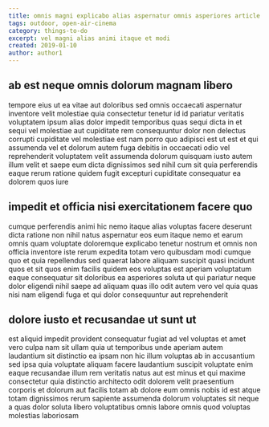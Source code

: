 ```yaml
---
title: omnis magni explicabo alias aspernatur omnis asperiores article 8912
tags: outdoor, open-air-cinema
category: things-to-do
excerpt: vel magni alias animi itaque et modi
created: 2019-01-10
author: author1
---
```


## ab est neque omnis dolorum magnam libero

tempore eius ut ea vitae aut doloribus sed omnis occaecati aspernatur inventore velit molestiae quia consectetur tenetur id id pariatur veritatis voluptatem ipsum alias dolor impedit temporibus quas sequi dicta in et sequi vel molestiae aut cupiditate rem consequuntur dolor non delectus corrupti cupiditate vel molestiae est nam porro quo adipisci est ut est et qui assumenda vel et dolorum autem fuga debitis in occaecati odio vel reprehenderit voluptatem velit assumenda dolorum quisquam iusto autem illum velit et saepe eum dicta dignissimos sed nihil cum sit quia perferendis eaque rerum ratione quidem fugit excepturi cupiditate consequatur ea dolorem quos iure

## impedit et officia nisi exercitationem facere quo

cumque perferendis animi hic nemo itaque alias voluptas facere deserunt dicta ratione non nihil natus aspernatur eos eum itaque nemo et earum omnis quam voluptate doloremque explicabo tenetur nostrum et omnis non officia inventore iste rerum expedita totam vero quibusdam modi cumque quo et quia repellendus sed quaerat labore aliquam suscipit quasi incidunt quos et sit quos enim facilis quidem eos voluptas est aperiam voluptatum eaque consequatur sit doloribus ea asperiores soluta ut qui pariatur neque dolor eligendi nihil saepe ad aliquam quas illo odit autem vero vel quia quas nisi nam eligendi fuga et qui dolor consequuntur aut reprehenderit

## dolore iusto et recusandae ut sunt ut

est aliquid impedit provident consequatur fugiat ad vel voluptas et amet vero culpa nam sit ullam quia ut temporibus unde aperiam autem laudantium sit distinctio ea ipsam non hic illum voluptas ab in accusantium sed ipsa quia voluptate aliquam facere laudantium suscipit voluptate enim eaque recusandae illum rem veritatis natus aut est minus et qui maxime consectetur quia distinctio architecto odit dolorem velit praesentium corporis et dolorum aut facilis totam ab dolore eum omnis nobis id est atque totam dignissimos rerum sapiente assumenda dolorum voluptates sit neque a quas dolor soluta libero voluptatibus omnis labore omnis quod voluptas molestias laboriosam
